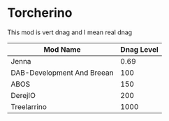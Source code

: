 # Torcherino

This mod is vert dnag and I mean real dnag

Mod Name|Dnag Level
--- | ---
Jenna|0.69
DAB-Development And Breean| 100
ABOS|150
DerejIO| 200
Treelarrino|1000
